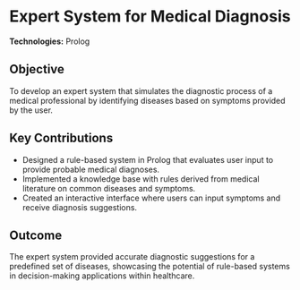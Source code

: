 # Expert System for Medical Diagnosis

**Technologies:** Prolog  

## Objective
To develop an expert system that simulates the diagnostic process of a medical professional by identifying diseases based on symptoms provided by the user.

## Key Contributions
- Designed a rule-based system in Prolog that evaluates user input to provide probable medical diagnoses.
- Implemented a knowledge base with rules derived from medical literature on common diseases and symptoms.
- Created an interactive interface where users can input symptoms and receive diagnosis suggestions.

## Outcome
The expert system provided accurate diagnostic suggestions for a predefined set of diseases, showcasing the potential of rule-based systems in decision-making applications within healthcare.
